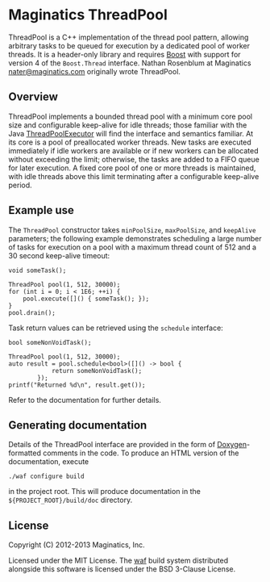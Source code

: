 Maginatics ThreadPool
=====================

ThreadPool is a C++ implementation of the thread pool pattern, allowing
arbitrary tasks to be queued for execution by a dedicated pool of worker
threads. It is a header-only library and requires
[Boost](http://http://www.boost.org/) with support for version 4 of the
`Boost.Thread` interface. Nathan Rosenblum at Maginatics
<nater@maginatics.com> originally wrote ThreadPool.

Overview
--------

ThreadPool implements a bounded thread pool with a minimum core pool size
and configurable keep-alive for idle threads; those familiar with the Java
[ThreadPoolExecutor](http://docs.oracle.com/javase/7/docs/api/java/util/concurrent/ThreadPoolExecutor.html)
will find the interface and semantics familiar. At its core is a pool of
preallocated worker threads. New tasks are executed immediately if idle
workers are available or if new workers can be allocated without exceeding the
limit; otherwise, the tasks are added to a FIFO queue for later execution. A
fixed core pool of one or more threads is maintained, with idle threads above
this limit terminating after a configurable keep-alive period.

Example use
-----------

The `ThreadPool` constructor takes `minPoolSize`, `maxPoolSize`, and
`keepAlive` parameters; the following example demonstrates scheduling a large
number of tasks for execution on a pool with a maximum thread count of 512 and
a 30 second keep-alive timeout:

    void someTask();

    ThreadPool pool(1, 512, 30000);
    for (int i = 0; i < 1E6; ++i) {
        pool.execute([]() { someTask(); });
    }
    pool.drain();

Task return values can be retrieved using the `schedule` interface:

    bool someNonVoidTask();

    ThreadPool pool(1, 512, 30000);
    auto result = pool.schedule<bool>([]() -> bool {
                return someNonVoidTask();
            });
    printf("Returned %d\n", result.get());

Refer to the documentation for further details.

Generating documentation
------------------------

Details of the ThreadPool interface are provided in the form of
[Doxygen](http://www.stack.nl/~dimitri/doxygen/)-formatted comments in the
code. To produce an HTML version of the documentation, execute

    ./waf configure build

in the project root. This will produce documentation in the
`${PROJECT_ROOT}/build/doc` directory.

License
-------
Copyright (C) 2012-2013 Maginatics, Inc.

Licensed under the MIT License. The [waf](https://code.google.com/p/waf/)
build system distributed alongside this software is licensed under the BSD
3-Clause License.
